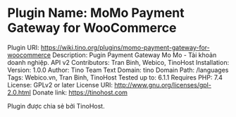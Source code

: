 # Plugin Name:  MoMo Payment Gateway for WooCommerce

Plugin URI: https://wiki.tino.org/plugins/momo-payment-gateway-for-woocommerce
Description: Pugin Payment Gateway Mo Mo - Tài khoản doanh nghiệp. API v2
Contributors: Tran Binh, Webico, TinoHost
Installation:
Version: 1.0.0
Author: Tino Team
Text Domain: tino
Domain Path: /languages
Tags: Webico.vn, Tran Binh, TinoHost
Tested up to: 6.1.1
Requires PHP: 7.4
License: GPLv2 or later
License URI: http://www.gnu.org/licenses/gpl-2.0.html
Donate link: https://tinohost.com

 Plugin được chia sẻ bởi TinoHost.
